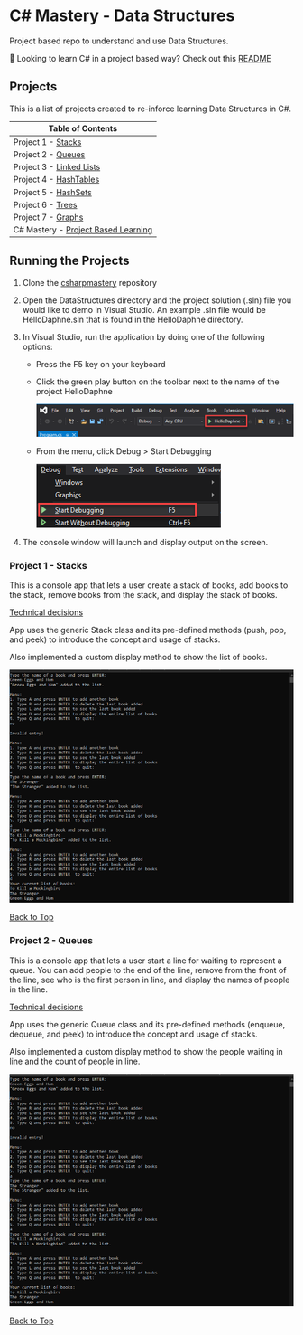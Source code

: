 # C# Mastery - Data Structures

Project based repo to understand and use Data Structures.

:star2: Looking to learn C# in a project based way? Check out this [README](https://github.com/thisislink/csharpmastery#c-mastery)

## Projects

This is a list of projects created to re-inforce learning Data Structures in C#.

| Table of Contents                                                                                                                  |
| ---------------------------------------------------------------------------------------------------------------------------------- |
| Project 1 - [Stacks](https://github.com/thisislink/csharpmastery/blob/main/DataStructuresREADME.md#project-1---stacks)             |
| Project 2 - [Queues](https://github.com/thisislink/csharpmastery/blob/main/DataStructuresREADME.md#project-2---queues)             |
| Project 3 - [Linked Lists](https://github.com/thisislink/csharpmastery/blob/main/DataStructuresREADME.md#project-3---linked-lists) |
| Project 4 - [HashTables](https://github.com/thisislink/csharpmastery/blob/main/DataStructuresREADME.md#project-4---hashtables)     |
| Project 5 - [HashSets](https://github.com/thisislink/csharpmastery/blob/main/DataStructuresREADME.md#project-5---hashsets)         |
| Project 6 - [Trees](https://github.com/thisislink/csharpmastery/blob/main/DataStructuresREADME.md#project-6---trees)               |
| Project 7 - [Graphs](https://github.com/thisislink/csharpmastery/blob/main/DataStructuresREADME.md#project-7---graphs)             |
| C# Mastery - [Project Based Learning](https://github.com/thisislink/csharpmastery#c-mastery)                                       |

## Running the Projects

1. Clone the [csharpmastery](https://github.com/thisislink/csharpmastery.git) repository
2. Open the DataStructures directory and the project solution (.sln) file you would like to demo in Visual Studio. An example .sln file would be HelloDaphne.sln that is found in the HelloDaphne directory.
3. In Visual Studio, run the application by doing one of the following options:

   - Press the F5 key on your keyboard
   - Click the green play button on the toolbar next to the name of the project HelloDaphne

     ![image](https://github.com/thisislink/csharpmastery/blob/main/Assets/RunningProjectsReadmeAssets/play-button.png?raw=true)

   - From the menu, click Debug > Start Debugging

     ![image](https://github.com/thisislink/csharpmastery/blob/main/Assets/RunningProjectsReadmeAssets/start-debugging.png?raw=true)

4. The console window will launch and display output on the screen.

### Project 1 - Stacks

This is a console app that lets a user create a stack of books, add books to the stack, remove books from the stack, and display the stack of books.

<ins>Technical decisions</ins>

App uses the generic Stack class and its pre-defined methods (push, pop, and peek) to introduce the concept and usage of stacks.

Also implemented a custom display method to show the list of books.

![image](https://github.com/thisislink/csharpmastery/blob/main/DataStructures/Assets/StacksAssets/stacks-books.png?raw=true)

[Back to Top](https://github.com/thisislink/csharpmastery/blob/main/DataStructuresREADME.md#projects)

### Project 2 - Queues

This is a console app that lets a user start a line for waiting to represent a queue. You can add people to the end of the line, remove from the front of the line, see who is the first person in line, and display the names of people in the line.

<ins>Technical decisions</ins>

App uses the generic Queue class and its pre-defined methods (enqueue, dequeue, and peek) to introduce the concept and usage of stacks.

Also implemented a custom display method to show the people waiting in line and the count of people in line.

![image](https://github.com/thisislink/csharpmastery/blob/main/DataStructures/Assets/StacksAssets/stacks-books.png?raw=true)

[Back to Top](https://github.com/thisislink/csharpmastery/blob/main/DataStructuresREADME.md#projects)
